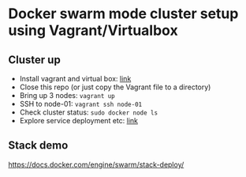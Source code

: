 # Docker swarm mode cluster setup using Vagrant/Virtualbox

## Cluster up
- Install vagrant and virtual box: [link](https://www.vagrantup.com/downloads)
- Close this repo (or just copy the Vagrant file to a directory)
- Bring up 3 nodes: `vagrant up`
- SSH to node-01: `vagrant ssh node-01`
- Check cluster status: `sudo docker node ls`
- Explore service deployment etc: [link](https://docs.docker.com/engine/swarm/swarm-tutorial/deploy-service/)

## Stack demo
https://docs.docker.com/engine/swarm/stack-deploy/
